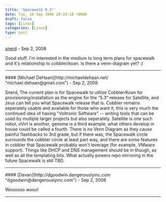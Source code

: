 ```yaml
---
title: 'Spacewalk 0.2!'
date: Tue, 16 Sep 2008 20:33:18 +0000
draft: false
tags: [Linux]
categories: [Linux]
type: post
---
```



#### 
[snerd](http://motk.blogspot.com "robk@ningaui.net") - <time datetime="2008-09-16 18:55:38">Sep 2, 2008</time>

Good stuff. I'm interested in the medium to long term plans for spacewalk and it's relationship to cobbler/koan. Is there a venn-diagram yet? :)
<hr />
#### 
[Michael DeHaan](http://michaeldehaan.net/ "michael.dehaan@gmail.com") - <time datetime="2008-09-16 19:47:16">Sep 2, 2008</time>

Snerd, The current plan is for Spacewalk to utilize Cobbler/Koan for provisioning/installation as the engine for the "5.3" release for Satellite, and zeus can tell you what Spacewalk release that is. Cobbler remains seperately usable and available for those who want it, this is very much the continued idea of having "Voltronic Software" -- writing tools that can be used by multiple larger projects but also seperately. Satellite is one such robot, oVirt is another, genome is a third example, what others develop in house could be called a fourth. There is no Venn Diagram as they cause painful flashbacks to 3rd grade, but if there was, the Spacewalk circle surrounds the cobbler circle at least part way, and there are some features in cobbler that Spacewalk probably won't leverage (for example, VMware support). Things like DHCP and DNS management should be in though, as well as all the templating bits. What actually powers repo mirroring in the future Spacewalk is still TBD.
<hr />
#### 
[Devan](http://dgoodwin.dangerouslyinc.com "dgoodwin@dangerouslyinc.com") - <time datetime="2008-09-16 22:18:10">Sep 2, 2008</time>

Woooooo wooo!
<hr />
